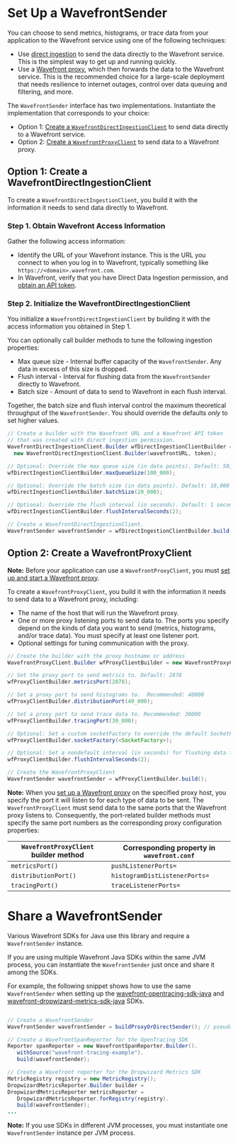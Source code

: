 # Set Up a WavefrontSender
You can choose to send metrics, histograms, or trace data from your application to the Wavefront service using one of the following techniques:
* Use [direct ingestion](https://docs.wavefront.com/direct_ingestion.html) to send the data directly to the Wavefront service. This is the simplest way to get up and running quickly.
* Use a [Wavefront proxy](https://docs.wavefront.com/proxies.html), which then forwards the data to the Wavefront service. This is the recommended choice for a large-scale deployment that needs resilience to internet outages, control over data queuing and filtering, and more. 

The `WavefrontSender` interface has two implementations. Instantiate the implementation that corresponds to your choice:
* Option 1: [Create a `WavefrontDirectIngestionClient`](#option-1-create-a-wavefrontdirectingestionclient) to send data directly to a Wavefront service.
* Option 2: [Create a `WavefrontProxyClient`](#option-2-create-a-wavefrontproxyclient) to send data to a Wavefront proxy.

## Option 1: Create a WavefrontDirectIngestionClient
To create a `WavefrontDirectIngestionClient`, you build it with the information it needs to send data directly to Wavefront.

### Step 1. Obtain Wavefront Access Information
Gather the following access information:

* Identify the URL of your Wavefront instance. This is the URL you connect to when you log in to Wavefront, typically something like `https://<domain>.wavefront.com`.
* In Wavefront, verify that you have Direct Data Ingestion permission, and [obtain an API token](http://docs.wavefront.com/wavefront_api.html#generating-an-api-token).

### Step 2. Initialize the WavefrontDirectIngestionClient
You initialize a `WavefrontDirectIngestionClient` by building it with the access information you obtained in Step 1.

You can optionally call builder methods to tune the following ingestion properties:

* Max queue size - Internal buffer capacity of the `WavefrontSender`. Any data in excess of this size is dropped.
* Flush interval - Interval for flushing data from the `WavefrontSender` directly to Wavefront.
* Batch size - Amount of data to send to Wavefront in each flush interval.

Together, the batch size and flush interval control the maximum theoretical throughput of the `WavefrontSender`. You should override the defaults _only_ to set higher values.

```java
// Create a builder with the Wavefront URL and a Wavefront API token
// that was created with direct ingestion permission.
WavefrontDirectIngestionClient.Builder wfDirectIngestionClientBuilder =
  new WavefrontDirectIngestionClient.Builder(wavefrontURL, token);

// Optional: Override the max queue size (in data points). Default: 50,000
wfDirectIngestionClientBuilder.maxQueueSize(100_000);

// Optional: Override the batch size (in data points). Default: 10,000
wfDirectIngestionClientBuilder.batchSize(20_000);

// Optional: Override the flush interval (in seconds). Default: 1 second
wfDirectIngestionClientBuilder.flushIntervalSeconds(2);

// Create a WavefrontDirectIngestionClient.
WavefrontSender wavefrontSender = wfDirectIngestionClientBuilder.build();
 ```

## Option 2: Create a WavefrontProxyClient

**Note:** Before your application can use a `WavefrontProxyClient`, you must [set up and start a Wavefront proxy](https://github.com/wavefrontHQ/java/tree/master/proxy#set-up-a-wavefront-proxy).

To create a `WavefrontProxyClient`, you build it with the information it needs to send data to a Wavefront proxy, including:

* The name of the host that will run the Wavefront proxy.
* One or more proxy listening ports to send data to. The ports you specify depend on the kinds of data you want to send (metrics, histograms, and/or trace data). You must specify at least one listener port. 
* Optional settings for tuning communication with the proxy.


```java
// Create the builder with the proxy hostname or address
WavefrontProxyClient.Builder wfProxyClientBuilder = new WavefrontProxyClient.Builder(proxyHostName);

// Set the proxy port to send metrics to. Default: 2878
wfProxyClientBuilder.metricsPort(2878);

// Set a proxy port to send histograms to.  Recommended: 40000
wfProxyClientBuilder.distributionPort(40_000);

// Set a proxy port to send trace data to. Recommended: 30000
wfProxyClientBuilder.tracingPort(30_000);

// Optional: Set a custom socketFactory to override the default SocketFactory
wfProxyClientBuilder.socketFactory(<SocketFactory>);

// Optional: Set a nondefault interval (in seconds) for flushing data from the sender to the proxy. Default: 5 seconds
wfProxyClientBuilder.flushIntervalSeconds(2);

// Create the WavefrontProxyClient
WavefrontSender wavefrontSender = wfProxyClientBuilder.build();
 ```
**Note:** When you [set up a Wavefront proxy](https://github.com/wavefrontHQ/java/tree/master/proxy#set-up-a-wavefront-proxy) on the specified proxy host, you specify the port it will listen to for each type of data to be sent. The `WavefrontProxyClient` must send data to the same ports that the Wavefront proxy listens to. Consequently, the port-related builder methods must specify the same port numbers as the corresponding proxy configuration properties: 

| `WavefrontProxyClient` builder method | Corresponding property in `wavefront.conf` |
| ----- | -------- |
| `metricsPort()` | `pushListenerPorts=` |
| `distributionPort()` | `histogramDistListenerPorts=` |
| `tracingPort()` | `traceListenerPorts=` |
 
# Share a WavefrontSender

Various Wavefront SDKs for Java use this library and require a `WavefrontSender` instance.

If you are using multiple Wavefront Java SDKs within the same JVM process, you can instantiate the `WavefrontSender` just once and share it among the SDKs. 
 
For example, the following snippet shows how to use the same `WavefrontSender` when setting up the [wavefront-opentracing-sdk-java](https://github.com/wavefrontHQ/wavefront-opentracing-sdk-java) and  [wavefront-dropwizard-metrics-sdk-java](https://github.com/wavefrontHQ/wavefront-dropwizard-metrics-sdk-java) SDKs.

```java

// Create a WavefrontSender
WavefrontSender wavefrontSender = buildProxyOrDirectSender(); // pseudocode

// Create a WavefrontSpanReporter for the OpenTracing SDK
Reporter spanReporter = new WavefrontSpanReporter.Builder().
   withSource("wavefront-tracing-example").
   build(wavefrontSender);

// Create a Wavefront reporter for the Dropwizard Metrics SDK
MetricRegistry registry = new MetricRegistry();
DropwizardMetricsReporter.Builder builder =   
DropwizardMetricsReporter metricsReporter =
   DropwizardMetricsReporter.forRegistry(registry).
   build(wavefrontSender);
...
```

**Note:** If you use SDKs in different JVM processes, you must instantiate one `WavefrontSender` instance per JVM process.


